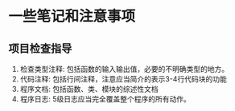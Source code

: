 # 一些笔记和注意事项
## 项目检查指导
1. 检查类型注释: 包括函数的输入输出值，必要的不明确类型的地方。
2. 代码注释: 包括行间注释，注意应当简介的表示3-4行代码块的功能
3. 程序文档: 包括函数、类、模块的综述性文档
4. 程序日志: 5级日志应当完全覆盖整个程序的所有动作。